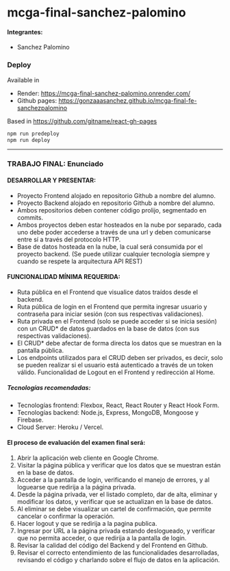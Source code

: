 # mcga-final-sanchez-palomino

#### Integrantes:
- Sanchez Palomino

### Deploy
Available in
- Render: https://mcga-final-sanchez-palomino.onrender.com/
- Github pages: https://gonzaaasanchez.github.io/mcga-final-fe-sanchezpalomino

Based in https://github.com/gitname/react-gh-pages
```sh
npm run predeploy
npm run deploy
```

---
### TRABAJO FINAL: Enunciado
#### DESARROLLAR Y PRESENTAR:
- Proyecto Frontend alojado en repositorio Github a nombre del alumno.
- Proyecto Backend alojado en repositorio Github a nombre del alumno.
- Ambos repositorios deben contener código prolijo, segmentado en commits.
- Ambos proyectos deben estar hosteados en la nube por separado, cada uno debe poder
accederse a través de una url y deben comunicarse entre sí a través del protocolo HTTP.
- Base de datos hosteada en la nube, la cual será consumida por el proyecto backend.
(Se puede utilizar cualquier tecnología siempre y cuando se respete la arquitectura API REST)

#### FUNCIONALIDAD MÍNIMA REQUERIDA:
- Ruta pública en el Frontend que visualice datos traídos desde el backend.
- Ruta pública de login en el Frontend que permita ingresar usuario y contraseña para iniciar
sesión (con sus respectivas validaciones).
- Ruta privada en el Frontend (solo se puede acceder si se inicia sesión) con un CRUD* de datos
guardados en la base de datos (con sus respectivas validaciones).
- El CRUD* debe afectar de forma directa los datos que se muestran en la pantalla pública.
- Los endpoints utilizados para el CRUD deben ser privados, es decir, solo se pueden realizar si
el usuario está autenticado a través de un token válido.
Funcionalidad de Logout en el Frontend y redirección al Home.

##### Tecnologías recomendadas:
- Tecnologías frontend: Flexbox, React, React Router y React Hook Form.
- Tecnologías backend: Node.js, Express, MongoDB, Mongoose y Firebase.
- Cloud Server: Heroku / Vercel.

#### El proceso de evaluación del examen final será:
1. Abrir la aplicación web cliente en Google Chrome.
2. Visitar la página pública y verificar que los datos que se muestran están en la base de datos.
3. Acceder a la pantalla de login, verificando el manejo de errores, y al loguearse que redirija a la
página privada.
4. Desde la página privada, ver el listado completo, dar de alta, eliminar y modificar los datos, y
verificar que se actualizan en la base de datos.
5. Al eliminar se debe visualizar un cartel de confirmación, que permite cancelar o confirmar la
operación.
6. Hacer logout y que se redirija a la pagina publica.
7. Ingresar por URL a la página privada estando deslogueado, y verificar que no permita acceder,
o que redirija a la pantalla de login.
8. Revisar la calidad del código del Backend y del Frontend en Github.
9. Revisar el correcto entendimiento de las funcionalidades desarrolladas, revisando el código y
charlando sobre el flujo de datos en la aplicación.